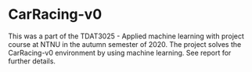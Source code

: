 # CarRacing-v0

This was a part of the TDAT3025 - Applied machine learning with project course at NTNU in the autumn semester of 2020. The project solves the CarRacing-v0 environment by using machine learning. See report for further details. 
